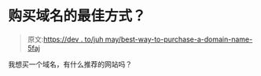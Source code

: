# 购买域名的最佳方式？

> 原文:[https://dev . to/juh may/best-way-to-purchase-a-domain-name-5faj](https://dev.to/juhmay/best-way-to-purchase-a-domain-name-5faj)

我想买一个域名，有什么推荐的网站吗？